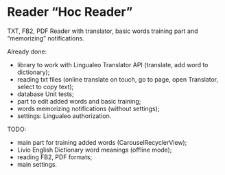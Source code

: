 # Reader “Hoc Reader”

TXT, FB2, PDF Reader with translator, basic words training part and “memorizing” notifications. 

Already done: 
- library to work with Lingualeo Translator API (translate, add word to dictionary); 
- reading txt files (online translate on touch, go to page, open Translator, select to copy text); 
- database Unit tests; 
- part to edit added words and basic training; 
- words memorizing notifications (without settings);
- settings: Lingualeo authorization.

TODO: 
- main part for training added words (CarouselRecyclerView); 
- Livio English Dictionary word meanings (offline mode); 
- reading FB2, PDF formats; 
- main settings.
